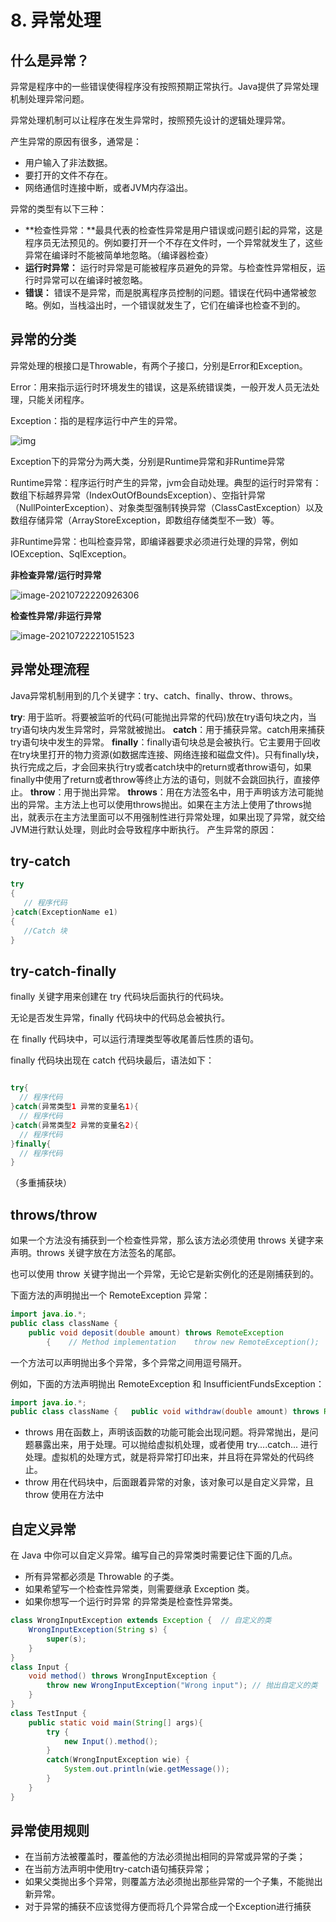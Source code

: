# 8. 异常处理

## 什么是异常？

异常是程序中的一些错误使得程序没有按照预期正常执行。Java提供了异常处理机制处理异常问题。

异常处理机制可以让程序在发生异常时，按照预先设计的逻辑处理异常。

产生异常的原因有很多，通常是：

- 用户输入了非法数据。
- 要打开的文件不存在。
- 网络通信时连接中断，或者JVM内存溢出。

异常的类型有以下三种：

- **检查性异常：**最具代表的检查性异常是用户错误或问题引起的异常，这是程序员无法预见的。例如要打开一个不存在文件时，一个异常就发生了，这些异常在编译时不能被简单地忽略。（编译器检查）
- **运行时异常：** 运行时异常是可能被程序员避免的异常。与检查性异常相反，运行时异常可以在编译时被忽略。
- **错误：** 错误不是异常，而是脱离程序员控制的问题。错误在代码中通常被忽略。例如，当栈溢出时，一个错误就发生了，它们在编译也检查不到的。



## 异常的分类

异常处理的根接口是Throwable，有两个子接口，分别是Error和Exception。

Error：用来指示运行时环境发生的错误，这是系统错误类，一般开发人员无法处理，只能关闭程序。

Exception：指的是程序运行中产生的异常。

![img](img/exception-hierarchy.png)

Exception下的异常分为两大类，分别是Runtime异常和非Runtime异常

Runtime异常：程序运行时产生的异常，jvm会自动处理。典型的运行时异常有：数组下标越界异常（IndexOutOfBoundsException）、空指针异常（NullPointerException）、对象类型强制转换异常（ClassCastException）以及数组存储异常（ArrayStoreException，即数组存储类型不一致）等。

非Runtime异常：也叫检查异常，即编译器要求必须进行处理的异常，例如IOException、SqlException。

**非检查异常/运行时异常**

![image-20210722220926306](assets/image-20210722220926306.png)

**检查性异常/非运行异常**

![image-20210722221051523](assets/image-20210722221051523.png)

## 异常处理流程

Java异常机制用到的几个关键字：try、catch、finally、throw、throws。

**try**: 用于监听。将要被监听的代码(可能抛出异常的代码)放在try语句块之内，当try语句块内发生异常时，异常就被抛出。
**catch**：用于捕获异常。catch用来捕获try语句块中发生的异常。
**finally**：finally语句块总是会被执行。它主要用于回收在try块里打开的物力资源(如数据库连接、网络连接和磁盘文件)。只有finally块，执行完成之后，才会回来执行try或者catch块中的return或者throw语句，如果finally中使用了return或者throw等终止方法的语句，则就不会跳回执行，直接停止。
**throw**：用于抛出异常。
**throws**：用在方法签名中，用于声明该方法可能抛出的异常。主方法上也可以使用throws抛出。如果在主方法上使用了throws抛出，就表示在主方法里面可以不用强制性进行异常处理，如果出现了异常，就交给JVM进行默认处理，则此时会导致程序中断执行。
产生异常的原因：



## try-catch

```java
try
{
   // 程序代码
}catch(ExceptionName e1)
{
   //Catch 块
}
```



## try-catch-finally

finally 关键字用来创建在 try 代码块后面执行的代码块。

无论是否发生异常，finally 代码块中的代码总会被执行。

在 finally 代码块中，可以运行清理类型等收尾善后性质的语句。

finally 代码块出现在 catch 代码块最后，语法如下：

```java

try{
  // 程序代码
}catch(异常类型1 异常的变量名1){
  // 程序代码
}catch(异常类型2 异常的变量名2){
  // 程序代码
}finally{
  // 程序代码
}
```

（多重捕获块）

## throws/throw

如果一个方法没有捕获到一个检查性异常，那么该方法必须使用 throws 关键字来声明。throws 关键字放在方法签名的尾部。

也可以使用 throw 关键字抛出一个异常，无论它是新实例化的还是刚捕获到的。

下面方法的声明抛出一个 RemoteException 异常：

```java
import java.io.*; 
public class className {  
    public void deposit(double amount) throws RemoteException  
		{    // Method implementation    throw new RemoteException();  }  //Remainder of class definition }
```

一个方法可以声明抛出多个异常，多个异常之间用逗号隔开。

例如，下面的方法声明抛出 RemoteException 和 InsufficientFundsException：

```java
import java.io.*; 
public class className {   public void withdraw(double amount) throws RemoteException,                              InsufficientFundsException   {       // Method implementation   }   //Remainder of class definition }


```

* throws 用在函数上，声明该函数的功能可能会出现问题。将异常抛出，是问题暴露出来，用于处理。可以抛给虚拟机处理，或者使用 try....catch... 进行处理。虚拟机的处理方式，就是将异常打印出来，并且将在异常处的代码终止。
* throw 用在代码块中，后面跟着异常的对象，该对象可以是自定义异常，且 throw 使用在方法中

## 自定义异常

在 Java 中你可以自定义异常。编写自己的异常类时需要记住下面的几点。

- 所有异常都必须是 Throwable 的子类。
- 如果希望写一个检查性异常类，则需要继承 Exception 类。
- 如果你想写一个运行时异常 的异常类是检查性异常类。



```java
class WrongInputException extends Exception {  // 自定义的类
    WrongInputException(String s) {
        super(s);
    }
}
class Input {
    void method() throws WrongInputException {
        throw new WrongInputException("Wrong input"); // 抛出自定义的类
    }
}
class TestInput {
    public static void main(String[] args){
        try {
            new Input().method();
        }
        catch(WrongInputException wie) {
            System.out.println(wie.getMessage());
        }
    } 
}
```



## 异常使用规则

* 在当前方法被覆盖时，覆盖他的方法必须抛出相同的异常或异常的子类；
* 在当前方法声明中使用try-catch语句捕获异常；
* 如果父类抛出多个异常，则覆盖方法必须抛出那些异常的一个子集，不能抛出新异常。
* 对于异常的捕获不应该觉得方便而将几个异常合成一个Exception进行捕获


